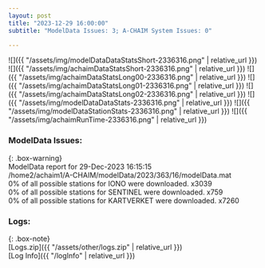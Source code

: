 ```yaml
---
layout: post
title: "2023-12-29 16:00:00"
subtitle: "ModelData Issues: 3; A-CHAIM System Issues: 0"

---
```


![]({{ "/assets/img/modelDataDataStatsShort-2336316.png" | relative_url }})
![]({{ "/assets/img/achaimDataStatsShort-2336316.png" | relative_url }})
![]({{ "/assets/img/achaimDataStatsLong00-2336316.png" | relative_url }})
![]({{ "/assets/img/achaimDataStatsLong01-2336316.png" | relative_url }})
![]({{ "/assets/img/achaimDataStatsLong02-2336316.png" | relative_url }})
![]({{ "/assets/img/modelDataDataStats-2336316.png" | relative_url }})
![]({{ "/assets/img/modelDataStationStats-2336316.png" | relative_url }})
![]({{ "/assets/img/achaimRunTime-2336316.png" | relative_url }})


### ModelData Issues:  
  
{: .box-warning}  
 ModelData report for 29-Dec-2023 16:15:15   
 /home2/achaim1/A-CHAIM/modelData/2023/363/16/modelData.mat   
 0% of all possible stations for IONO were downloaded. x3039   
 0% of all possible stations for SENTINEL were downloaded. x759   
 0% of all possible stations for KARTVERKET were downloaded. x7260   
  


### Logs:  
  
{: .box-note}  
[Logs.zip]({{ "/assets/other/logs.zip" | relative_url }})  
[Log Info]({{ "/logInfo" | relative_url }})  

